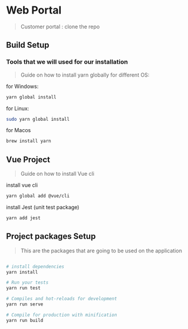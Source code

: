 # Web Portal

> Customer portal : clone the repo

## Build Setup

### Tools that we will used for our installation

> Guide on how to install yarn globally for different OS: 

for Windows:
```bash
yarn global install
```
for Linux:
```bash
sudo yarn global install
```
for Macos
```bash
brew install yarn
```
## Vue Project

> Guide on how to install Vue cli 

install vue cli
```bash
yarn global add @vue/cli

```
install Jest (unit test package) 
```bash
yarn add jest

```

## Project packages Setup

> This are the packages that are going to be used on the application

``` bash

# install dependencies
yarn install

# Run your tests
yarn run test

# Compiles and hot-reloads for development
yarn run serve

# Compile for production with minification
yarn run build

```
